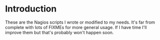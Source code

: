 # Introduction
These are the Nagios scripts I wrote or modified to my needs. It's far from complete with lots of FIXMEs for more general usage. If I have time I'll improve them but that's probably won't happen soon.
